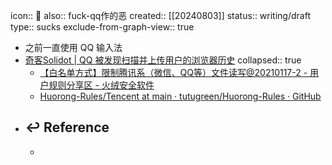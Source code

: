 icon:: 🤮
also:: fuck-qq作的恶
created:: [[20240803]]
status:: writing/draft
type:: sucks
exclude-from-graph-view:: true

- 之前一直使用 QQ 输入法
- [奇客Solidot | QQ 被发现扫描并上传用户的浏览器历史](https://www.solidot.org/story?sid=66679)
  collapsed:: true
  - [【白名单方式】限制腾讯系（微信、QQ等）文件读写@20210117-2 - 用户规则分享区 - 火绒安全软件](https://bbs.huorong.cn/thread-79373-1-1.html)
  - [Huorong-Rules/Tencent at main · tutugreen/Huorong-Rules · GitHub](https://github.com/tutugreen/Huorong-Rules/tree/main/Tencent)
- ## ↩ Reference
  -